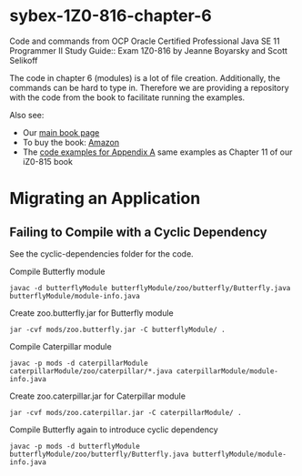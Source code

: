 # sybex-1Z0-816-chapter-6
Code and commands from OCP Oracle Certified Professional Java SE 11 Programmer II Study Guide:: Exam 1Z0-816 by Jeanne Boyarsky and Scott Selikoff

The code in chapter 6 (modules) is a lot of file creation. Additionally, the commands can be hard to type in. Therefore we are providing a repository with the code from the book to facilitate running the examples.

Also see:
* Our [main book page](https://www.selikoff.net/ocp11-2/)
* To buy the book: [Amazon](https://www.amazon.com/Oracle-Certified-Professional-Programmer-Study/dp/1119617626/ref=sr_1_5?keywords=jeanne+boyarsky+ocp+11&qid=1572008221&sr=8-5)
* The [code examples for Appendix A](https://github.com/boyarsky/sybex-1Z0-815-chapter-11) same examples as Chapter 11 of our iZ0-815 book

# Migrating an Application
## Failing to Compile with a Cyclic Dependency
See the cyclic-dependencies folder for the code. 

Compile Butterfly module
```
javac -d butterflyModule butterflyModule/zoo/butterfly/Butterfly.java butterflyModule/module-info.java
```
Create zoo.butterfly.jar for Butterfly module
```
jar -cvf mods/zoo.butterfly.jar -C butterflyModule/ .
```
Compile Caterpillar module
```
javac -p mods -d caterpillarModule caterpillarModule/zoo/caterpillar/*.java caterpillarModule/module-info.java
```
Create zoo.caterpillar.jar for Caterpillar module
```
jar -cvf mods/zoo.caterpillar.jar -C caterpillarModule/ .
```
Compile Butterfly again to introduce cyclic dependency
```
javac -p mods -d butterflyModule butterflyModule/zoo/butterfly/Butterfly.java butterflyModule/module-info.java
```